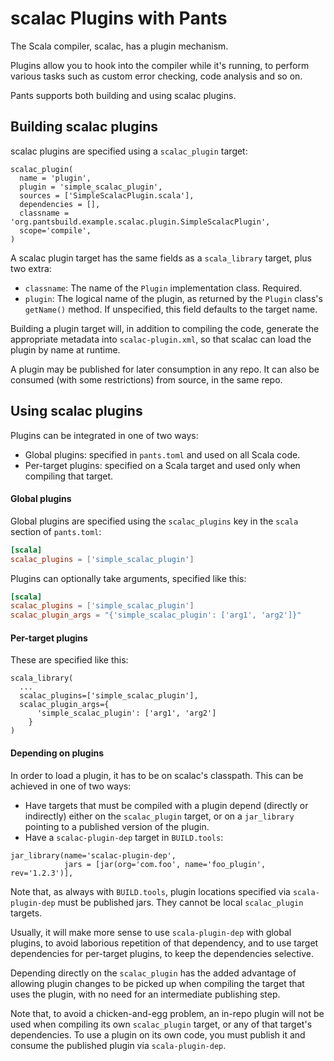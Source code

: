 scalac Plugins with Pants
=========================

The Scala compiler, scalac, has a plugin mechanism.

Plugins allow you to hook into the compiler while it's running, to perform various
tasks such as custom error checking, code analysis and so on.

Pants supports both building and using scalac plugins.

Building scalac plugins
-----------------------

scalac plugins are specified using a `scalac_plugin` target:

```
scalac_plugin(
  name = 'plugin',
  plugin = 'simple_scalac_plugin',
  sources = ['SimpleScalacPlugin.scala'],
  dependencies = [],
  classname = 'org.pantsbuild.example.scalac.plugin.SimpleScalacPlugin',
  scope='compile',
)
```

A scalac plugin target has the same fields as a `scala_library` target,
plus two extra:

- `classname`: The name of the `Plugin` implementation class. Required.
- `plugin`: The logical name of the plugin, as returned by the `Plugin`
  class's `getName()` method.  If unspecified, this field defaults to
  the target name.

Building a plugin target will, in addition to compiling the code, generate
the appropriate metadata into `scalac-plugin.xml`, so
that scalac can load the plugin by name at runtime.

A plugin may be published for later consumption in any repo. It can also
be consumed (with some restrictions) from source, in the same repo.


Using scalac plugins
--------------------

Plugins can be integrated in one of two ways:

- Global plugins: specified in `pants.toml` and used on all Scala code.
- Per-target plugins: specified on a Scala target and used only when compiling that target.

#### Global plugins

Global plugins are specified using the `scalac_plugins` key in the `scala` section of `pants.toml`:

```toml
[scala]
scalac_plugins = ['simple_scalac_plugin']

```

Plugins can optionally take arguments, specified like this:

```toml
[scala]
scalac_plugins = ['simple_scalac_plugin']
scalac_plugin_args = "{'simple_scalac_plugin': ['arg1', 'arg2']}"
```


#### Per-target plugins

These are specified like this:

```
scala_library(
  ...
  scalac_plugins=['simple_scalac_plugin'],
  scalac_plugin_args={
      'simple_scalac_plugin': ['arg1', 'arg2']
    }
)
```

#### Depending on plugins

In order to load a plugin, it has to be on scalac's classpath.
This can be achieved in one of two ways:

- Have targets that must be compiled with a plugin depend (directly or indirectly)
either on the `scalac_plugin` target, or on a `jar_library` pointing to a published version
of the plugin.
- Have a `scalac-plugin-dep` target in `BUILD.tools`:

```
jar_library(name='scalac-plugin-dep',
            jars = [jar(org='com.foo', name='foo_plugin', rev='1.2.3')],
```

Note that, as always with `BUILD.tools`, plugin locations specified via `scala-plugin-dep`
must be published jars. They cannot be local `scalac_plugin` targets.

Usually, it will make more sense to use `scala-plugin-dep` with global plugins, to avoid
laborious repetition of that dependency, and to use target dependencies for per-target plugins,
to keep the dependencies selective.

Depending directly on the `scalac_plugin` has the added advantage of allowing plugin changes
to be picked up when compiling the target that uses the plugin, with no need for an intermediate
publishing step.

Note that, to avoid a chicken-and-egg problem, an in-repo plugin will not be used when
compiling its own `scalac_plugin` target, or any of that target's dependencies.
To use a plugin on its own code, you must publish it and consume the published plugin
via `scala-plugin-dep`.
